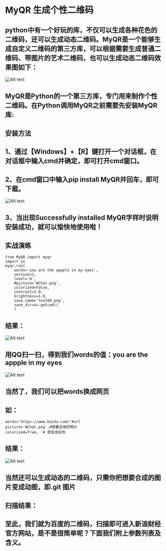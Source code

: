 # MyQR 生成个性二维码
## python中有一个好玩的库，不仅可以生成各种花色的二维码，还可以生成动态二维码。MyQR是一个能够生成自定义二维码的第三方库，可以根据需要生成普通二维码、带图片的艺术二维码，也可以生成动态二维码效果图如下：
![Alt text](https://github.com/gorgeousCa/Dayup/blob/master/QR%20code/test1.png)    
## MyQR是Python的一个第三方库，专门用来制作个性二维码。在Python调用MyQR之前需要先安装MyQR库:
## 安装方法  

## 1、通过【Windows】+【R】键打开一个对话框，在对话框中输入cmd并确定，即可打开cmd窗口。  
## 2、在cmd窗口中输入pip install MyQR并回车，即可下载。  
![Alt text](https://github.com/gorgeousCa/Dayup/blob/master/QR%20code/2.png)  
## 3、当出现Successfully installed MyQR字样时说明安装成功，就可以愉快地使用啦！  
## 实战演练
    from MyQR import myqr
    import os
    myqr.run(
        words='you are the appple in my eyes',        
        version=1,                   
        level='H',                  
        #picture='WChat.png',         
        colorized=False,              
        contrast=1.0,               
        brightness=1.0,              
        save_name='test00.png',        
        save_dir=os.getcwd()
        )
## 结果：
![Alt text](https://github.com/gorgeousCa/Dayup/blob/master/QR%20code/test00.png)  
## 用QQ扫一扫，得到我们words的值：you are the appple in my eyes
![Alt text](https://github.com/gorgeousCa/Dayup/blob/master/QR%20code/ap.png)
## 当然了，我们可以把words换成网页
## 如：  
`words='https://www.baidu.com/'#url`  
`picture='WChat.png',#想要合成的照片`  
`colorized=True, '# 使变成彩色`  
## 结果：
![Alt text](https://github.com/gorgeousCa/Dayup/blob/master/QR%20code/test01.png)
## 当然还可以生成动态的二维码，只需你把想要合成的图片变成动图，即.git 图片
## 扫描结果：

## 至此，我们就为百度的二维码，扫描即可进入新浪财经官方网站，是不是很简单呢？下面我们附上参数列表及含义。
##




